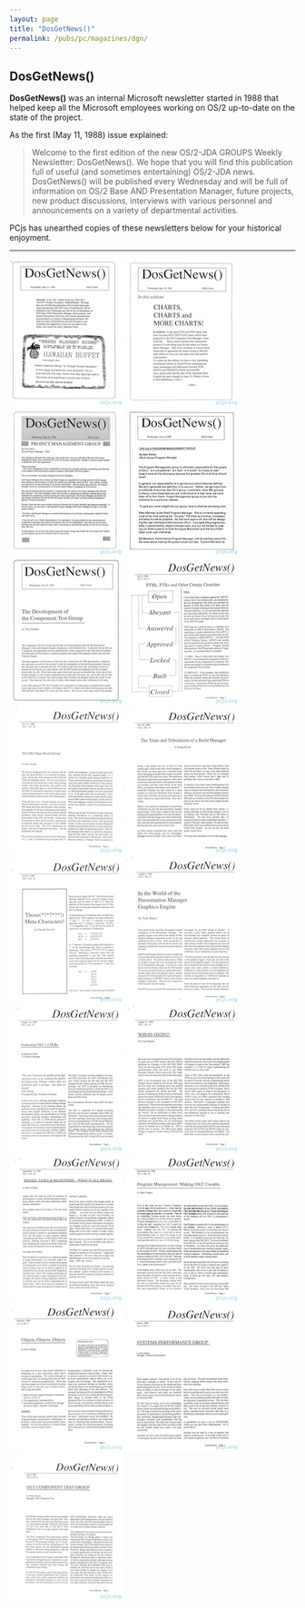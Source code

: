 ```yaml
---
layout: page
title: "DosGetNews()"
permalink: /pubs/pc/magazines/dgn/
---
```


DosGetNews()
------------

**DosGetNews()** was an internal Microsoft newsletter started in 1988 that helped keep all the
Microsoft employees working on OS/2 up-to-date on the state of the project.

As the first (May 11, 1988) issue explained:

> Welcome to the first edition of the new OS/2-JDA GROUPS Weekly Newsletter: DosGetNews().  We hope
that you will find this publication full of useful (and sometimes entertaining) OS/2-JDA news.
DosGetNews() will be published every Wednesday and will be full of information on OS/2 Base AND
Presentation Manager, future projects, new product discussions, interviews with various personnel and
announcements on a variety of departmental activities.

PCjs has unearthed copies of these newsletters below for your historical enjoyment.

---

[<img src="1988-05-11/cover.jpg" width="200" height="260" alt='DosGetNews("May 11, 1988")'/>](1988-05-11/)
[<img src="1988-05-18/cover.jpg" width="200" height="260" alt='DosGetNews("May 18, 1988")'/>](1988-05-18/)
[<img src="1988-05-25/cover.jpg" width="200" height="260" alt='DosGetNews("May 25, 1988")'/>](1988-05-25/)
[<img src="1988-06-15/cover.jpg" width="200" height="260" alt='DosGetNews("June 15, 1988")'/>](1988-06-15/)
[<img src="1988-06-29/cover.jpg" width="200" height="260" alt='DosGetNews("June 29, 1988")'/>](1988-06-29/)
[<img src="1988-07-06/cover.jpg" width="200" height="260" alt='DosGetNews("July 6, 1988")'/>](1988-07-06/)
[<img src="1988-07-13/cover.jpg" width="200" height="260" alt='DosGetNews("July 13, 1988")'/>](1988-07-13/)
[<img src="1988-07-20/cover.jpg" width="200" height="260" alt='DosGetNews("July 20, 1988")'/>](1988-07-20/)
[<img src="1988-07-27/cover.jpg" width="200" height="260" alt='DosGetNews("July 27, 1988")'/>](1988-07-27/)
[<img src="1988-08-03/cover.jpg" width="200" height="260" alt='DosGetNews("August 3, 1988")'/>](1988-08-03/)
[<img src="1988-08-24/cover.jpg" width="200" height="260" alt='DosGetNews("August 24, 1988")'/>](1988-08-24/)
[<img src="1988-08-31/cover.jpg" width="200" height="260" alt='DosGetNews("August 31, 1988")'/>](1988-08-31/)
[<img src="1988-09-14/cover.jpg" width="200" height="260" alt='DosGetNews("September 14, 1988")'/>](1988-09-14/)
[<img src="1988-09-28/cover.jpg" width="200" height="260" alt='DosGetNews("September 28, 1988")'/>](1988-09-28/)
[<img src="1989-02/cover.jpg" width="200" height="260" alt='DosGetNews("February, 1989")'/>](1989-02/)
[<img src="1989-03/cover.jpg" width="200" height="260" alt='DosGetNews("March, 1989")'/>](1989-03/)
[<img src="1989-04/cover.jpg" width="200" height="260" alt='DosGetNews("April, 1989")'/>](1989-04/)

